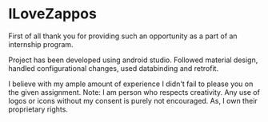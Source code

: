 # ILoveZappos

First of all thank you for providing such an opportunity as a part of an internship program.

Project has been developed using android studio.
Followed material design, handled configurational changes, used databinding and retrofit.

I believe with my ample amount of experience I didn't fail to please you on the given assignment.
Note:
  I am person who respects creativity. Any use of logos or icons without my consent is purely not encouraged. As, I own their proprietary
  rights.
